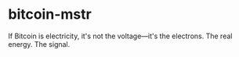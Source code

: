 # bitcoin-mstr
If Bitcoin is electricity, it's not the voltage—it's the electrons. The real energy. The signal.
